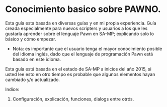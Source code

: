 # Conocimiento basico sobre PAWNO.

Esta guía esta basada en diversas guías y en mi propia experiencia. Guía creada especialmente para nuevos scripters y usuarios a los que les gustaría aprender sobre el lenguaje Pawn en SA-MP; explicando solo lo básico y cómo empezar.

* Nota: es importante que el usuario tenga el mayor conocimiento posible del idioma inglés, dado que el lenguaje de programación Pawn está basado en este idioma.

Esta guía está basada en el estado de SA-MP a inicios del año 2015, si usted lee esto en otro tiempo es probable que algunos elementos hayan cambiado y/o actualizado.

Indice:
1. Configuración, explicación, funciones, dialogs entre otrós.
